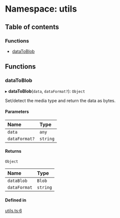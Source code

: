 # Namespace: utils

## Table of contents

### Functions

- [dataToBlob](utils.md#datatoblob)

## Functions

### dataToBlob

▸ **dataToBlob**(`data`, `dataFormat?`): `Object`

Set/detect the media type and return the data as bytes.

#### Parameters

| Name | Type |
| :------ | :------ |
| `data` | `any` |
| `dataFormat?` | `string` |

#### Returns

`Object`

| Name | Type |
| :------ | :------ |
| `dataBlob` | `Blob` |
| `dataFormat` | `string` |

#### Defined in

[utils.ts:6](https://github.com/TBD54566975/web5-js/blob/ff920f5/packages/api/src/utils.ts#L6)
